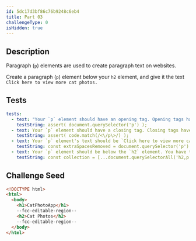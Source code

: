 ```yaml
---
id: 5dc17d3bf86c76b9248c6eb4
title: Part 03
challengeType: 0
isHidden: true
---
```


## Description
<section id='description'>

Paragraph (`p`) elements are used to create paragraph text on websites. 

Create a paragraph (`p`) element below your `h2` element, and give it the text `Click here to view more cat photos.`

</section>

## Tests
<section id='tests'>

```yml
tests:
  - text: "Your `p` element should have an opening tag. Opening tags have the following syntax: `<elementName>`."
    testString: assert( document.querySelector('p') );
  - text: Your `p` element should have a closing tag. Closing tags have a `/` just after the `<` character.
    testString: assert( code.match(/<\/p\>/) );
  - text: Your `p` element's text should be `Click here to view more cat photos.` You have either omitted the text or have a typo.
    testString: const extraSpacesRemoved = document.querySelector('p').innerText.replace(/\s+/g, ' '); assert( extraSpacesRemoved.match(/click here to view more cat photos\.?$/i) );
  - text: Your `p` element should be below the `h2` element. You have them in the wrong order.
    testString: const collection = [...document.querySelectorAll('h2,p')].map(node => node.nodeName); assert( collection.indexOf('H2') < collection.indexOf('P') );

```

</section>

## Challenge Seed
<section id='challengeSeed'>

<div id='html-seed'>

```html
<!DOCTYPE html>
<html>
  <body>
    <h1>CatPhotoApp</h1>
    --fcc-editable-region--
    <h2>Cat Photos</h2>
    --fcc-editable-region--
  </body>
</html>
```

</div>
</section>
